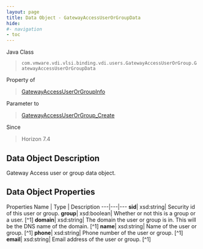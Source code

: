 ```yaml
---
layout: page
title: Data Object - GatewayAccessUserOrGroupData
hide:
#- navigation
- toc
---
```






Java Class
> `com.vmware.vdi.vlsi.binding.vdi.users.GatewayAccessUserOrGroup.GatewayAccessUserOrGroupData`

Property of
> [GatewayAccessUserOrGroupInfo](vdi.users.GatewayAccessUserOrGroup.GatewayAccessUserOrGroupInfo.md#field_detail)

Parameter to
> [GatewayAccessUserOrGroup_Create](vdi.users.GatewayAccessUserOrGroup.md#create)

Since
> Horizon 7.4


## Data Object Description

Gateway Access user or group data object.

## Data Object Properties
Properties
Name |  Type |  Description
---|---|---
**sid**|  xsd:string|  Security id of this user or group.
**group**|  xsd:boolean|  Whether or not this is a group or a user. [^1]
**domain**|  xsd:string|  The domain the user or group is in. This will be the DNS name of the domain. [^1]
**name**|  xsd:string|  Name of the user or group. [^1]
**phone**|  xsd:string|  Phone number of the user or group. [^1]
**email**|  xsd:string|  Email address of the user or group. [^1]
 


 
